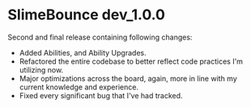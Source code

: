 # SlimeBounce dev_1.0.0

Second and final release containing following changes:

- Added Abilities, and Ability Upgrades.
- Refactored the entire codebase to better reflect code practices I'm utilizing now.
- Major optimizations across the board, again, more in line with my current knowledge and experience.
- Fixed every significant bug that I've had tracked.
